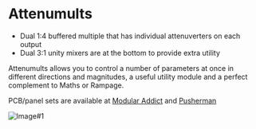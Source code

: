 # Attenumults
* Dual 1:4 buffered multiple that has individual attenuverters on each output
* Dual 3:1 unity mixers are at the bottom to provide extra utility

Attenumults allows you to control a number of parameters at once in different directions and magnitudes, a useful utility module and a perfect complement to Maths or Rampage.

PCB/panel sets are available at [Modular Addict](https://modularaddict.com/mmi-attenumults-pcbpanel) and [Pusherman](https://pushermanproductions.com/product/bam-attenumult-unity-mix/)

![Image#1](https://www.mmimodular.com/wp-content/uploads/2021/06/max-attmlt-pcp-edited-1.jpg)

